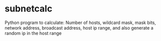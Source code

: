# subnetcalc
Python program to calculate: 
Number of hosts, 
wildcard mask, 
mask bits,
network address,
broadcast address,
host ip range,
and also generate a random ip in the host range
